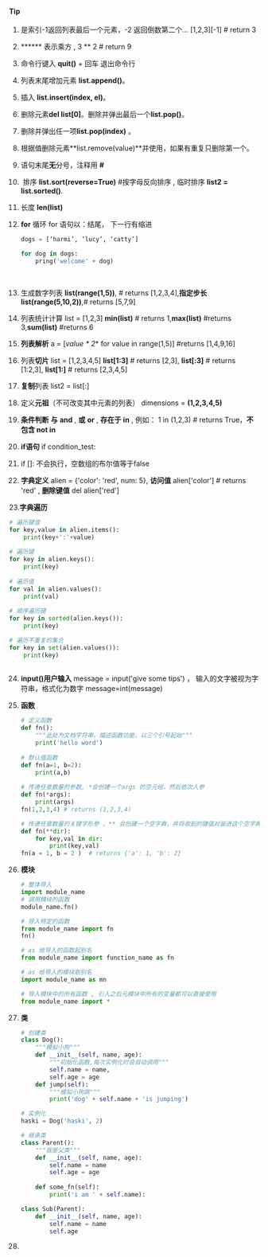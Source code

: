 #### Tip

1. 是索引-1返回列表最后一个元素，-2 返回倒数第二个...   \[1,2,3][-1]       # return 3

2.  ****** 表示乘方 ,      3 ** 2       # return 9

3.  命令行键入 **quit()** + 回车 退出命令行

4. 列表末尾增加元素 **list.append()**。

5. 插入 **list.insert(index, el)**。

6. 删除元素**del list[0]**。删除并弹出最后一个**list.pop()**。

7. 删除并弹出任一项**list.pop(index)** 。

8. 根据值删除元素**list.remove(value)**并使用，如果有重复只删除第一个。

9. 语句末尾**无**分号，注释用 **#**

10. ​ 排序 **list.sort(reverse=True)** #按字母反向排序 , 临时排序  **list2 = list.sorted()**.

11. 长度  **len(list)**

12. **for** 循环  for 语句以：结尾， 下一行有缩进

    ```python
    dogs = [‘harmi’, ‘lucy’, ‘catty’]

    for dog in dogs:
    	pring('welcome' + dog)
    ```

    ​

13. 生成数字列表 **list(range(1,5))**,  # returns [1,2,3,4],**指定步长 list(range(5,10,2))**,# returns [5,7,9]

14. 列表统计计算 list = [1,2,3]   **min(list)** # returns 1,**max(list)** #returns 3,**sum(list)** #returns 6

15. **列表解析** a = [**value \** 2** for value in range(1,5)] #returns [1,4,9,16]

16. 列表**切片** list = [1,2,3,4,5]     **list[1:3]**    # returns [2,3],  **list[:3]**   # returns [1:2,3], **list[1:]** # returns [2,3,4,5] 

17. **复制**列表   list2 = list[:]

18. 定义**元祖**（不可改变其中元素的列表）  dimensions = **(1,2,3,4,5)**

19.  **条件判断**   **与**  **and** ,  **或**  **or** , **存在于** **in** , 例如： 1 in  (1,2,3)  # returns True，**不包含 not in**

20. **if语句**  if condition_test:

21. if []:   不会执行，空数组的布尔值等于false

22. **字典定义**  alien = {'color': 'red', num: 5},  **访问值**  alien['color'] # returns 'red' ,  **删除键值** del alien['red']

23.**字典遍历**
```python
# 遍历键值
for key,value in alien.items():
    print(key+':'+value)
    
# 遍历键
for key in alien.keys():
    print(key)
    
# 遍历值
for val in alien.values():
    print(val)
    
# 顺序遍历键
for key in sorted(alien.keys()):
    print(key)

# 遍历不重复的集合
for key in set(alien.values()):
    print(key)
    

```

24. **input()用户输入**  message = input('give some tips')  ， 输入的文字被视为字符串，格式化为数字   message=int(message)

25. **函数**

    ```python
    # 定义函数
    def fn():
        """此处为文档字符串，描述函数功能，以三个引号起始"""
        print('hello word')
        
    # 默认值函数
    def fn(a=1, b=2):
        print(a,b)
        
    # 传递任意数量的参数, *会创建一个args 的空元组，然后依次入参
    def fn(*args):
    	print(args)
    fn(1,2,3,4) # returns (1,2,3,4)

    # 传递任意数量的关键字形参 ，** 会创建一个空字典，并将收到的键值对装进这个空字典
    def fn(**dir):
        for key,val in dir:
            print(key,val)
    fn(a = 1, b = 2 )  # returns {'a': 1, 'b': 2}

    ```

26. **模块**

    ```python
    # 整体导入
    import module_name 
    # 调用模块的函数
    module_name.fn()

    # 导入特定的函数
    from module_name import fn
    fn()

    # as 给导入的函数起别名
    from module_name import function_name as fn

    # as 给导入的模块取别名
    import module_name as mn

    # 导入模块中的所有函数 , 引入之后元模块中所有的变量都可以直接使用
    from module_name import *

    ```

27. **类**

    ```python
    # 创建类
    class Dog():
        """模拟小狗"""
        def __init__(self, name, age):
            """初始化函数,每次实例化时会自动调用"""
            self.name = name,
            self.age = age
        def jump(self):
            """模拟小狗跳"""
            print('dog' + self.name + 'is jumping')

    # 实例化
    haski = Dog('haski', 2)

    # 继承类
    class Parent():
        """我是父类"""
        def __init__(self, name, age):
            self.name = name
            self.age = age
            
        def some_fn(self):
            print('i am ' + self.name):

    class Sub(Parent):
        def __init__(self, name, age):
            self.name = name
            self.age
    ```

28. ​


